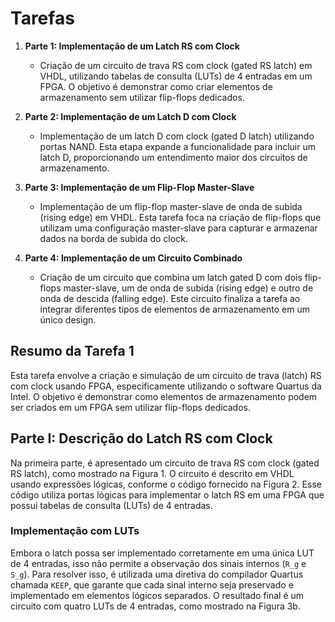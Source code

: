 # Tarefas

1. **Parte 1: Implementação de um Latch RS com Clock**
   - Criação de um circuito de trava RS com clock (gated RS latch) em VHDL, utilizando tabelas de consulta (LUTs) de 4 entradas em um FPGA. O objetivo é demonstrar como criar elementos de armazenamento sem utilizar flip-flops dedicados.

2. **Parte 2: Implementação de um Latch D com Clock**
   - Implementação de um latch D com clock (gated D latch) utilizando portas NAND. Esta etapa expande a funcionalidade para incluir um latch D, proporcionando um entendimento maior dos circuitos de armazenamento.

3. **Parte 3: Implementação de um Flip-Flop Master-Slave**
   - Implementação de um flip-flop master-slave de onda de subida (rising edge) em VHDL. Esta tarefa foca na criação de flip-flops que utilizam uma configuração master-slave para capturar e armazenar dados na borda de subida do clock.

4. **Parte 4: Implementação de um Circuito Combinado**
   - Criação de um circuito que combina um latch gated D com dois flip-flops master-slave, um de onda de subida (rising edge) e outro de onda de descida (falling edge). Este circuito finaliza a tarefa ao integrar diferentes tipos de elementos de armazenamento em um único design.



## Resumo da Tarefa  1

Esta tarefa envolve a criação e simulação de um circuito de trava (latch) RS com clock usando FPGA, especificamente utilizando o software Quartus da Intel. O objetivo é demonstrar como elementos de armazenamento podem ser criados em um FPGA sem utilizar flip-flops dedicados.

## Parte I: Descrição do Latch RS com Clock

Na primeira parte, é apresentado um circuito de trava RS com clock (gated RS latch), como mostrado na Figura 1. O circuito é descrito em VHDL usando expressões lógicas, conforme o código fornecido na Figura 2. Esse código utiliza portas lógicas para implementar o latch RS em uma FPGA que possui tabelas de consulta (LUTs) de 4 entradas.

### Implementação com LUTs

Embora o latch possa ser implementado corretamente em uma única LUT de 4 entradas, isso não permite a observação dos sinais internos (`R_g` e `S_g`). Para resolver isso, é utilizada uma diretiva do compilador Quartus chamada `KEEP`, que garante que cada sinal interno seja preservado e implementado em elementos lógicos separados. O resultado final é um circuito com quatro LUTs de 4 entradas, como mostrado na Figura 3b.

